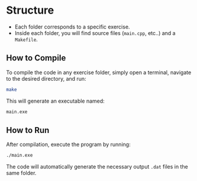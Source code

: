 # Structure

- Each folder corresponds to a specific exercise.
- Inside each folder, you will find source files (`main.cpp`, etc..) and a `Makefile`.

## How to Compile

To compile the code in any exercise folder, simply open a terminal, navigate to the desired directory, and run:

```bash
make
```

This will generate an executable named:

```bash
main.exe
```

## How to Run

After compilation, execute the program by running:

```bash
./main.exe
```

The code will automatically generate the necessary output `.dat` files in the same folder.
